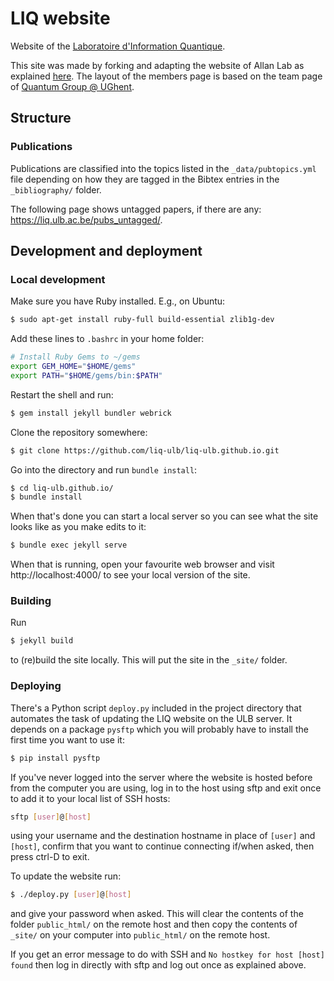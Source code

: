 # LIQ website

Website of the
[Laboratoire d'Information Quantique](https://liq.ulb.ac.be/).

This site was made by forking and adapting the website of Allan Lab as
explained [here](http://www.allanlab.org/aboutwebsite.html). The layout of
the members page is based on the team page of
[Quantum Group @ UGhent](https://www.quantumghent.com/).



## Structure

### Publications

Publications are classified into the topics listed in the
`_data/pubtopics.yml` file depending on how they are tagged in the Bibtex
entries in the `_bibliography/` folder.

The following page shows untagged papers, if there are any:
https://liq.ulb.ac.be/pubs_untagged/.



## Development and deployment

### Local development

Make sure you have Ruby installed. E.g., on Ubuntu:
```bash
$ sudo apt-get install ruby-full build-essential zlib1g-dev
```

Add these lines to `.bashrc` in your home folder:
```bash
# Install Ruby Gems to ~/gems
export GEM_HOME="$HOME/gems"
export PATH="$HOME/gems/bin:$PATH"
```

Restart the shell and run:
```bash
$ gem install jekyll bundler webrick
```

Clone the repository somewhere:
```bash
$ git clone https://github.com/liq-ulb/liq-ulb.github.io.git
```

Go into the directory and run `bundle install`:
```bash
$ cd liq-ulb.github.io/
$ bundle install
```
When that's done you can start a local server so you can see what the site
looks like as you make edits to it:
```bash
$ bundle exec jekyll serve
```
When that is running, open your favourite web browser and visit
http://localhost:4000/ to see your local version of the site.



### Building

Run
```bash
$ jekyll build
```
to (re)build the site locally. This will put the site in the `_site/` folder.



### Deploying

There's a Python script `deploy.py` included in the project directory that
automates the task of updating the LIQ website on the ULB server. It depends
on a package `pysftp` which you will probably have to install the first time
you want to use it:
```bash
$ pip install pysftp
```

If you've never logged into the server where the website is hosted before
from the computer you are using, log in to the host using sftp and exit once
to add it to your local list of SSH hosts:
```bash
sftp [user]@[host]
```
using your username and the destination hostname in place of `[user]` and
`[host]`, confirm that you want to continue connecting if/when asked, then
press ctrl-D to exit.

To update the website run:
```bash
$ ./deploy.py [user]@[host]
```
and give your password when asked. This will clear the contents
of the folder `public_html/` on the remote host and then copy the contents of
`_site/` on your computer into `public_html/` on the remote host.

If you get an error message to do with SSH and `No hostkey for host [host]
found` then log in directly with sftp and log out once as explained
above.
